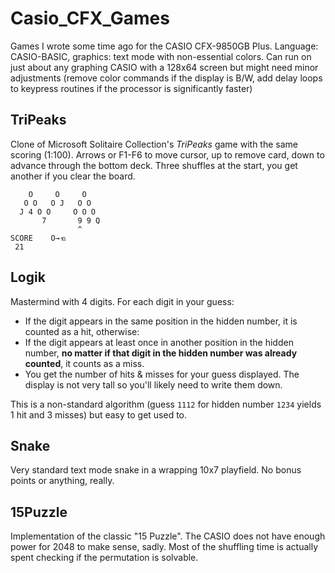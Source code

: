 # Casio_CFX_Games
Games I wrote some time ago for the CASIO CFX-9850GB Plus. Language: CASIO-BASIC, graphics: text mode with non-essential colors. Can run on just about any graphing CASIO with a 128x64 screen but might need minor adjustments (remove color commands if the display is B/W, add delay loops to keypress routines if the processor is significantly faster)

## TriPeaks

Clone of Microsoft Solitaire Collection's *TriPeaks* game with the same scoring (1:100). Arrows or F1-F6 to move cursor, up to remove card, down to advance through the bottom deck. Three shuffles at the start, you get another if you clear the board.

        O     O     O
       O O   O J   O O
      J 4 O O     O O O
           7       9 9 Q
                   ^
    SCORE    O→⒑   
     21             

## Logik

Mastermind with 4 digits. For each digit in your guess:

 - If the digit appears in the same position in the hidden number, it is counted as a hit, otherwise:
 - If the digit appears at least once in another position in the hidden number, **no matter if that digit in the hidden number was already counted**, it counts as a miss.
 - You get the number of hits & misses for your guess displayed. The display is not very tall so you'll likely need to write them down. 

This is a non-standard algorithm (guess `1112` for hidden number `1234` yields 1 hit and 3 misses) but easy to get used to.

## Snake

Very standard text mode snake in a wrapping 10x7 playfield. No bonus points or anything, really.

## 15Puzzle

Implementation of the classic "15 Puzzle". The CASIO does not have enough power for 2048 to make sense, sadly. Most of the shuffling time is actually spent checking if the permutation is solvable.

